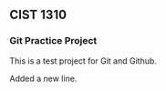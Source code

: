 ## CIST 1310
### Git Practice Project

This is a test project for Git and Github.

Added a new line.
